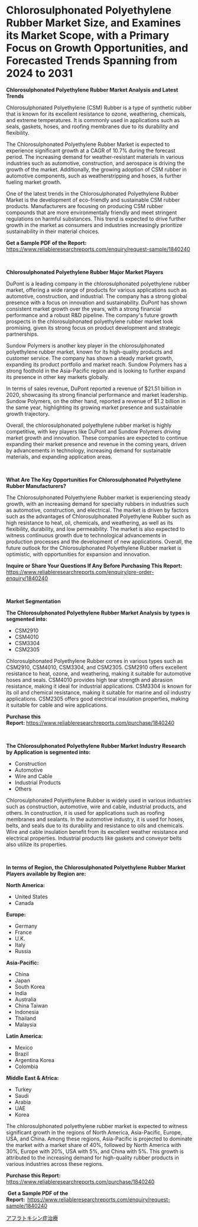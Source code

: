 <p><h1>Chlorosulphonated Polyethylene Rubber Market Size, and Examines its Market Scope, with a Primary Focus on Growth Opportunities, and Forecasted Trends Spanning from 2024 to 2031</h1></p><p><strong>Chlorosulphonated Polyethylene Rubber Market Analysis and Latest Trends</strong></p>
<p><p>Chlorosulphonated Polyethylene (CSM) Rubber is a type of synthetic rubber that is known for its excellent resistance to ozone, weathering, chemicals, and extreme temperatures. It is commonly used in applications such as seals, gaskets, hoses, and roofing membranes due to its durability and flexibility.</p><p>The Chlorosulphonated Polyethylene Rubber Market is expected to experience significant growth at a CAGR of 10.7% during the forecast period. The increasing demand for weather-resistant materials in various industries such as automotive, construction, and aerospace is driving the growth of the market. Additionally, the growing adoption of CSM rubber in automotive components, such as weatherstripping and hoses, is further fueling market growth.</p><p>One of the latest trends in the Chlorosulphonated Polyethylene Rubber Market is the development of eco-friendly and sustainable CSM rubber products. Manufacturers are focusing on producing CSM rubber compounds that are more environmentally friendly and meet stringent regulations on harmful substances. This trend is expected to drive further growth in the market as consumers and industries increasingly prioritize sustainability in their material choices.</p></p>
<p><strong>Get a Sample PDF of the Report:&nbsp;</strong> <a href="https://www.reliableresearchreports.com/enquiry/request-sample/1840240">https://www.reliableresearchreports.com/enquiry/request-sample/1840240</a></p>
<p>&nbsp;</p>
<p><strong>Chlorosulphonated Polyethylene Rubber Major Market Players</strong></p>
<p><p>DuPont is a leading company in the chlorosulphonated polyethylene rubber market, offering a wide range of products for various applications such as automotive, construction, and industrial. The company has a strong global presence with a focus on innovation and sustainability. DuPont has shown consistent market growth over the years, with a strong financial performance and a robust R&D pipeline. The company's future growth prospects in the chlorosulphonated polyethylene rubber market look promising, given its strong focus on product development and strategic partnerships.</p><p>Sundow Polymers is another key player in the chlorosulphonated polyethylene rubber market, known for its high-quality products and customer service. The company has shown a steady market growth, expanding its product portfolio and market reach. Sundow Polymers has a strong foothold in the Asia-Pacific region and is looking to further expand its presence in other key markets globally.</p><p>In terms of sales revenue, DuPont reported a revenue of $21.51 billion in 2020, showcasing its strong financial performance and market leadership. Sundow Polymers, on the other hand, reported a revenue of $1.2 billion in the same year, highlighting its growing market presence and sustainable growth trajectory.</p><p>Overall, the chlorosulphonated polyethylene rubber market is highly competitive, with key players like DuPont and Sundow Polymers driving market growth and innovation. These companies are expected to continue expanding their market presence and revenue in the coming years, driven by advancements in technology, increasing demand for sustainable materials, and expanding application areas.</p></p>
<p>&nbsp;</p>
<p><strong>What Are The Key Opportunities For Chlorosulphonated Polyethylene Rubber Manufacturers?</strong></p>
<p><p>The Chlorosulphonated Polyethylene Rubber market is experiencing steady growth, with an increasing demand for specialty rubbers in industries such as automotive, construction, and electrical. The market is driven by factors such as the advantages of Chlorosulphonated Polyethylene Rubber such as high resistance to heat, oil, chemicals, and weathering, as well as its flexibility, durability, and low permeability. The market is also expected to witness continuous growth due to technological advancements in production processes and the development of new applications. Overall, the future outlook for the Chlorosulphonated Polyethylene Rubber market is optimistic, with opportunities for expansion and innovation.</p></p>
<p><strong>Inquire or Share Your Questions If Any Before Purchasing This Report:</strong> <a href="https://www.reliableresearchreports.com/enquiry/pre-order-enquiry/1840240">https://www.reliableresearchreports.com/enquiry/pre-order-enquiry/1840240</a></p>
<p>&nbsp;</p>
<p><strong>Market Segmentation</strong></p>
<p><strong>The Chlorosulphonated Polyethylene Rubber Market Analysis by types is segmented into:</strong></p>
<p><ul><li>CSM2910</li><li>CSM4010</li><li>CSM3304</li><li>CSM2305</li></ul></p>
<p><p>Chlorosulphonated Polyethylene Rubber comes in various types such as CSM2910, CSM4010, CSM3304, and CSM2305. CSM2910 offers excellent resistance to heat, ozone, and weathering, making it suitable for automotive hoses and seals. CSM4010 provides high tear strength and abrasion resistance, making it ideal for industrial applications. CSM3304 is known for its oil and chemical resistance, making it suitable for marine and oil industry applications. CSM2305 offers good electrical insulation properties, making it suitable for cable and wire applications.</p></p>
<p><strong>Purchase this Report:&nbsp;</strong><a href="https://www.reliableresearchreports.com/purchase/1840240">https://www.reliableresearchreports.com/purchase/1840240</a></p>
<p>&nbsp;</p>
<p><strong>The Chlorosulphonated Polyethylene Rubber Market Industry Research by Application is segmented into:</strong></p>
<p><ul><li>Construction</li><li>Automotive</li><li>Wire and Cable</li><li>Industrial Products</li><li>Others</li></ul></p>
<p><p>Chlorosulphonated Polyethylene Rubber is widely used in various industries such as construction, automotive, wire and cable, industrial products, and others. In construction, it is used for applications such as roofing membranes and sealants. In the automotive industry, it is used for hoses, belts, and seals due to its durability and resistance to oils and chemicals. Wire and cable insulation benefit from its excellent weather resistance and electrical properties. Industrial products like gaskets and conveyor belts also utilize its properties.</p></p>
<p>&nbsp;</p>
<p><strong>In terms of Region, the Chlorosulphonated Polyethylene Rubber Market Players available by Region are:</strong></p>
<p>
    <p> <strong> North America: </strong>
        <ul>
            <li>United States</li>
            <li>Canada</li>
        </ul>
        </p> 
    <p> <strong> Europe: </strong>
        <ul>
            <li>Germany</li>
            <li>France</li>
            <li>U.K.</li>
            <li>Italy</li>
            <li>Russia</li>
        </ul>
        </p> 
    <p> <strong> Asia-Pacific: </strong>
        <ul>
            <li>China</li>
            <li>Japan</li>
            <li>South Korea</li>
            <li>India</li>
            <li>Australia</li>
            <li>China Taiwan</li>
            <li>Indonesia</li>
            <li>Thailand</li>
            <li>Malaysia</li>
        </ul>
        </p> 
    <p> <strong> Latin America: </strong>
        <ul>
            <li>Mexico</li>
            <li>Brazil</li>
            <li>Argentina Korea</li>
            <li>Colombia</li>
        </ul>
        </p> 
    <p> <strong> Middle East & Africa: </strong>
        <ul>
            <li>Turkey</li>
            <li>Saudi</li>
            <li>Arabia</li>
            <li>UAE</li>
            <li>Korea</li>
        </ul>
    </p>
    </p>
<p><p>The chlorosulphonated polyethylene rubber market is expected to witness significant growth in the regions of North America, Asia-Pacific, Europe, USA, and China. Among these regions, Asia-Pacific is projected to dominate the market with a market share of 40%, followed by North America with 30%, Europe with 20%, USA with 5%, and China with 5%. This growth is attributed to the increasing demand for high-quality rubber products in various industries across these regions.</p></p>
<p><strong>Purchase this Report: </strong><a href="https://www.reliableresearchreports.com/purchase/1840240">https://www.reliableresearchreports.com/purchase/1840240</a></p>
<p>&nbsp;<strong>Get a Sample PDF of the Report:&nbsp;&nbsp;</strong><a href="https://www.reliableresearchreports.com/enquiry/request-sample/1840240">https://www.reliableresearchreports.com/enquiry/request-sample/1840240</a></p>
<p><strong></strong></p>
<p><p><a href="https://github.com/ycmtqqhvk3273/Market-Research-Report-List-1/blob/main/6580560193925.md">アフラトキシン症治療</a></p></p>